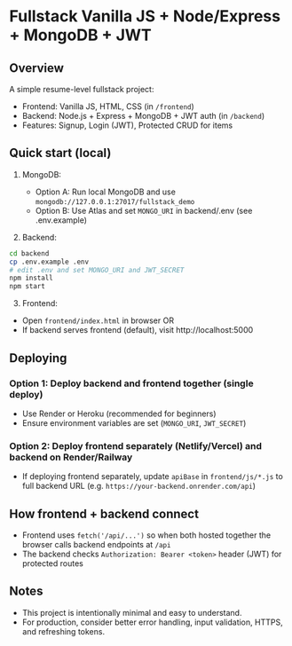 # Fullstack Vanilla JS + Node/Express + MongoDB + JWT

## Overview
A simple resume-level fullstack project:
- Frontend: Vanilla JS, HTML, CSS (in `/frontend`)
- Backend: Node.js + Express + MongoDB + JWT auth (in `/backend`)
- Features: Signup, Login (JWT), Protected CRUD for items

## Quick start (local)

1. MongoDB:
   - Option A: Run local MongoDB and use `mongodb://127.0.0.1:27017/fullstack_demo`
   - Option B: Use Atlas and set `MONGO_URI` in backend/.env (see .env.example)

2. Backend:
```bash
cd backend
cp .env.example .env
# edit .env and set MONGO_URI and JWT_SECRET
npm install
npm start
```

3. Frontend:
- Open `frontend/index.html` in browser OR
- If backend serves frontend (default), visit http://localhost:5000

## Deploying

### Option 1: Deploy backend and frontend together (single deploy)
- Use Render or Heroku (recommended for beginners)
- Ensure environment variables are set (`MONGO_URI`, `JWT_SECRET`)

### Option 2: Deploy frontend separately (Netlify/Vercel) and backend on Render/Railway
- If deploying frontend separately, update `apiBase` in `frontend/js/*.js` to full backend URL (e.g. `https://your-backend.onrender.com/api`)

## How frontend + backend connect
- Frontend uses `fetch('/api/...')` so when both hosted together the browser calls backend endpoints at `/api`
- The backend checks `Authorization: Bearer <token>` header (JWT) for protected routes

## Notes
- This project is intentionally minimal and easy to understand.
- For production, consider better error handling, input validation, HTTPS, and refreshing tokens.

